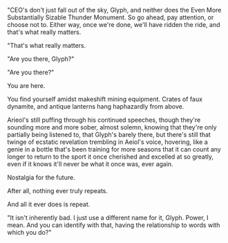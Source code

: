 "CEO's don't just fall out of the sky, Glyph, and neither does the Even More Substantially Sizable Thunder Monument. So go ahead, pay attention, or choose not to. Either way, once we're done, we'll have ridden the ride, and that's what really matters.

"That's what really matters.

"Are you there, Glyph?"

"Are you there?"

You are here.

You find yourself amidst makeshift mining equipment. Crates of faux dynamite, and antique lanterns hang haphazardly from above.

Arieol's still puffing through his continued speeches, though they're sounding more and more sober, almost solemn, knowing that they're only partially being listened to, that Glyph's barely there, but there's still that twinge of ecstatic revelation trembling in Aeiol's voice, hovering, like a genie in a bottle that's been training for more seasons that it can count any longer to return to the sport it once cherished and excelled at so greatly, even if it knows it'll never be what it once was, ever again.

Nostalgia for the future.

After all, nothing ever truly repeats.

And all it ever does is repeat.

"It isn't inherently bad. I just use a different name for it, Glyph. Power, I mean. And you can identify with that, having the relationship to words with which you do?"
